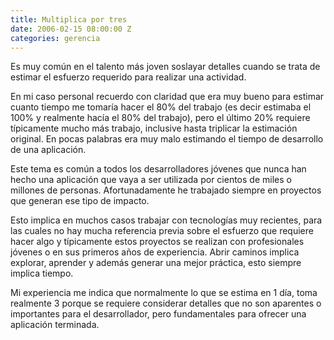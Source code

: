 ```yaml
---
title: Multiplica por tres
date: 2006-02-15 08:00:00 Z
categories: gerencia
---
```


Es muy común en el talento más joven soslayar detalles cuando se trata de estimar el esfuerzo requerido para realizar una actividad.

En mi caso personal recuerdo con claridad que era muy bueno para estimar cuanto tiempo me tomaría hacer el 80% del trabajo (es decir estimaba el 100% y realmente hacía el 80% del trabajo), pero el último 20% requiere típicamente mucho más trabajo, inclusive hasta triplicar la estimación original. En pocas palabras era muy malo estimando el tiempo de desarrollo de una aplicación.

Este tema es común a todos los desarrolladores jóvenes que nunca han hecho una aplicación que vaya a ser utilizada por cientos de miles o millones de personas. Afortunadamente he trabajado siempre en proyectos que generan ese tipo de impacto.

Esto implica en muchos casos trabajar con tecnologías muy recientes, para las cuales no hay mucha referencia previa sobre el esfuerzo que requiere hacer algo y típicamente estos proyectos se realizan con profesionales jóvenes o en sus primeros años de experiencia. Abrir caminos implica explorar, aprender y además generar una mejor práctica, esto siempre implica tiempo.

Mi experiencia me indica que normalmente lo que se estima en 1 día, toma realmente 3 porque se requiere considerar detalles que no son aparentes o importantes para el desarrollador, pero fundamentales para ofrecer una aplicación terminada.

